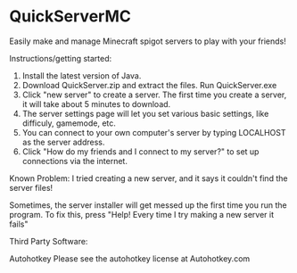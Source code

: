 # QuickServerMC
Easily make and manage Minecraft spigot servers to play with your friends!



Instructions/getting started:
  1. Install the latest version of Java.
  2. Download QuickServer.zip and extract the files. Run QuickServer.exe
  3. Click "new server" to create a server. The first time you create a server, it will take about 5 minutes to download.
  4. The server settings page will let you set various basic settings, like difficuly, gamemode, etc.
  5. You can connect to your own computer's server by typing LOCALHOST as the server address.
  6. Click "How do my friends and I connect to my server?" to set up connections via the internet.
  
  
Known Problem: I tried creating a new server, and it says it couldn't find the server files!

  Sometimes, the server installer will get messed up the first time you run the program.
  To fix this, press    "Help! Every time I try making a new server it fails"




Third Party Software:


Autohotkey
	Please see the autohotkey license at Autohotkey.com